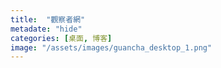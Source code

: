 ```yaml
---
title:  "觀察者網"
metadate: "hide"
categories: [桌面, 博客]
image: "/assets/images/guancha_desktop_1.png"
---
```

